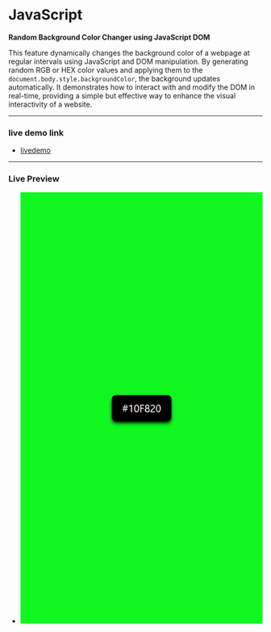 # JavaScript

**Random Background Color Changer using JavaScript DOM**

This feature dynamically changes the background color of a webpage at regular intervals using JavaScript and DOM manipulation. By generating random RGB or HEX color values and applying them to the `document.body.style.backgroundColor`, the background updates automatically. It demonstrates how to interact with and modify the DOM in real-time, providing a simple but effective way to enhance the visual interactivity of a website.

---

### live demo link

- [livedemo](https://hexcolorsinbg.netlify.app/)

---

### Live Preview

- ![alt text](bg-hexcolors.png)
